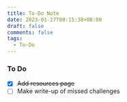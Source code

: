```yaml
---
title: To-Do Note
date: 2023-01-27T00:15:38+08:00
draft: false
comments: false
tags:
  - To-Do
---
```


### To Do
- [x] ~~Add resources page~~
- [ ] Make write-up of missed challenges
